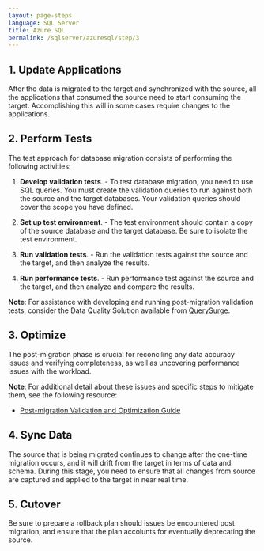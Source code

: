 ```yaml
---
layout: page-steps
language: SQL Server
title: Azure SQL
permalink: /sqlserver/azuresql/step/3
---
```


## 1. Update Applications

After the data is migrated to the target and synchronized with the source, all the applications that consumed the source need to start consuming the target. Accomplishing this will in some cases require changes to the applications.

## 2. Perform Tests

The test approach for database migration consists of performing the following activities:

1. **Develop validation tests**. - To test database migration, you need to use SQL queries. You must create the validation queries to run against both the source and the target databases. Your validation queries should cover the scope you have defined.

2. **Set up test environment**. - The test environment should contain a copy of the source database and the target database. Be sure to isolate the test environment.

3. **Run validation tests**. - Run the validation tests against the source and the target, and then analyze the results.

4. **Run performance tests**. - Run performance test against the source and the target, and then analyze and compare the results.

**Note**: For assistance with developing and running post-migration validation tests, consider the Data Quality Solution available from [QuerySurge](http://www.querysurge.com/company/partners/microsoft).

## 3. Optimize
The post-migration phase is crucial for reconciling any data accuracy issues and verifying completeness, as well as uncovering performance issues with the workload.

**Note**: For additional detail about these issues and specific steps to mitigate them, see the following resource:
* [Post-migration Validation and Optimization Guide](https://docs.microsoft.com/en-us/sql/relational-databases/post-migration-validation-and-optimization-guide)

## 4. Sync Data

The source that is being migrated continues to change after the one-time migration occurs, and it will drift from the target in terms of data and schema. During this stage, you need to ensure that all changes from source are captured and applied to the target in near real time.

## 5. Cutover 

Be sure to prepare a rollback plan should issues be encountered post migration, and ensure that the plan accoiunts for eventually deprecating the source.